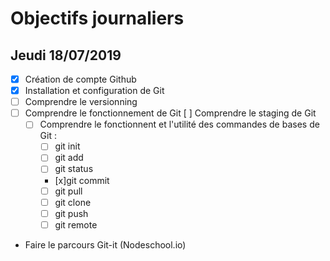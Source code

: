 # Objectifs journaliers

## Jeudi 18/07/2019


* [x] Création de compte Github
* [x] Installation et configuration de Git
* [ ] Comprendre le versionning
* [ ] Comprendre le fonctionnement de Git
  [ ] Comprendre le staging de Git
  * [ ] Comprendre le fonctionnent et l'utilité des commandes de bases de Git :
    * [ ] git init
    * [ ] git add
    * [ ]  git status
    * [x]git commit
    * [ ] git pull
    * [ ] git clone
    * [ ] git push
    * [ ] git remote
* Faire le parcours Git-it (Nodeschool.io)